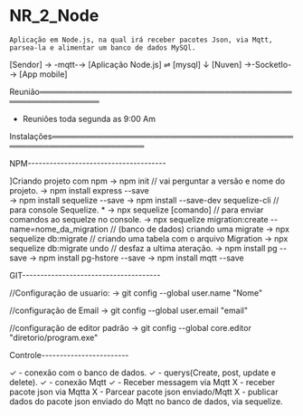 # NR_2_Node


    Aplicação em Node.js, na qual irá receber pacotes Json, via Mqtt, parsea-la e alimentar um banco de dados MySQl.


[Sendor] → -mqtt-→ [Aplicação Node.js]   ⇌  [mysql] 
                             ↓
                          [Nuven] →-SocketIo-→ [App mobile]



Reunião═════════════════════════════════════════════════════════════

- Reuniões toda segunda as 9:00 Am



Instalações═══════════════════════════════════════════════════════════════════


NPM--------------------------------------

]Criando projeto com npm 
→ npm init // vai perguntar a versão e nome do projeto.
→ npm install express --save  
→ npm install sequelize --save 
→ npm install --save-dev sequelize-cli // para console Sequelize. * 
   → npx sequelize [comando] // para enviar comandos ao sequelze no console.
   → npx sequelize migration:create --name=nome_da_migration // (banco de dados) criando uma migrate 
   → npx sequelize db:migrate // criando uma tabela com o arquivo Migration
   → npx sequelize db:migrate undo // desfaz a ultima ateração. 
→ npm install pg --save
→ npm install pg-hstore --save
→ npm install mqtt --save 



GIT--------------------------------------

//Configuração de usuario: 
→ git config --global user.name "Nome"

//configuração de Email
→ git config --global user.email "email"

//configuração de editor padrão
→ git config --global core.editor "diretorio/program.exe"


Controle------------------------

✓ - conexão com o banco de dados. 
✓ - querys(Create, post, update e delete). 
✓ - conexão Mqtt
✓ - Receber messagem via Mqtt
X - receber pacote json via Mqtta
X - Parcear pacote json enviado/Mqtt
X - publicar dados do pacote json enviado do Mqtt no banco de dados, via sequelize. 




